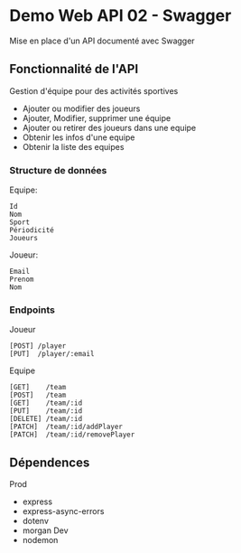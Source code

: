 # Demo Web API 02 - Swagger
Mise en place d'un API documenté avec Swagger

## Fonctionnalité de l'API 
Gestion d'équipe pour des activités sportives
- Ajouter ou modifier des joueurs
- Ajouter, Modifier, supprimer une équipe
- Ajouter ou retirer des joueurs dans une equipe
- Obtenir les infos d'une equipe
- Obtenir la liste des equipes

### Structure de données
Equipe:
```
Id
Nom
Sport
Périodicité
Joueurs
```

Joueur:
```
Email
Prenom
Nom
```

### Endpoints
Joueur
```
[POST] /player
[PUT]  /player/:email
```

Equipe
```
[GET]    /team
[POST]   /team
[GET]    /team/:id
[PUT]    /team/:id
[DELETE] /team/:id
[PATCH]  /team/:id/addPlayer
[PATCH]  /team/:id/removePlayer
```

## Dépendences
Prod
- express
- express-async-errors
- dotenv
- morgan
Dev
- nodemon

